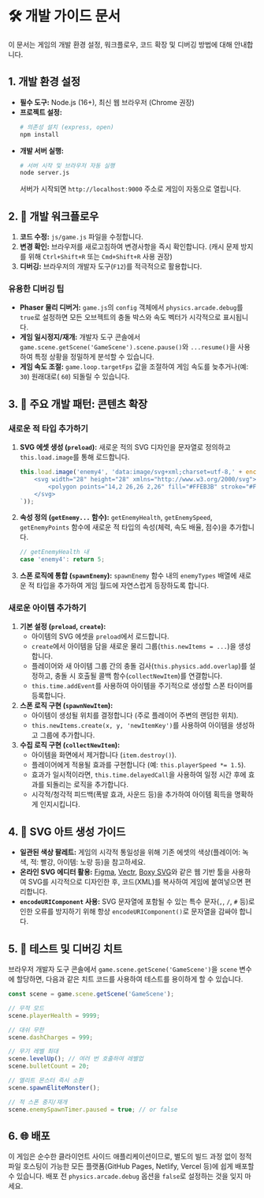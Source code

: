 # 🛠️ 개발 가이드 문서

이 문서는 게임의 개발 환경 설정, 워크플로우, 코드 확장 및 디버깅 방법에 대해 안내합니다.

## 1. 개발 환경 설정

- **필수 도구:** Node.js (16+), 최신 웹 브라우저 (Chrome 권장)
- **프로젝트 설정:**
  ```bash
  # 의존성 설치 (express, open)
  npm install
  ```
- **개발 서버 실행:**
  ```bash
  # 서버 시작 및 브라우저 자동 실행
  node server.js
  ```
  서버가 시작되면 `http://localhost:9000` 주소로 게임이 자동으로 열립니다.

## 2. 🚀 개발 워크플로우

1.  **코드 수정:** `js/game.js` 파일을 수정합니다.
2.  **변경 확인:** 브라우저를 새로고침하여 변경사항을 즉시 확인합니다. (캐시 문제 방지를 위해 `Ctrl+Shift+R` 또는 `Cmd+Shift+R` 사용 권장)
3.  **디버깅:** 브라우저의 개발자 도구(`F12`)를 적극적으로 활용합니다.

### 유용한 디버깅 팁

- **Phaser 물리 디버거:** `game.js`의 `config` 객체에서 `physics.arcade.debug`를 `true`로 설정하면 모든 오브젝트의 충돌 박스와 속도 벡터가 시각적으로 표시됩니다.
- **게임 일시정지/재개:** 개발자 도구 콘솔에서 `game.scene.getScene('GameScene').scene.pause()`와 `...resume()`을 사용하여 특정 상황을 정밀하게 분석할 수 있습니다.
- **게임 속도 조절:** `game.loop.targetFps` 값을 조절하여 게임 속도를 늦추거나(예: `30`) 원래대로( `60`) 되돌릴 수 있습니다.

## 3. 🔧 주요 개발 패턴: 콘텐츠 확장

### 새로운 적 타입 추가하기

1.  **SVG 에셋 생성 (`preload`):** 새로운 적의 SVG 디자인을 문자열로 정의하고 `this.load.image`를 통해 로드합니다.
    ```javascript
    this.load.image('enemy4', 'data:image/svg+xml;charset=utf-8,' + encodeURIComponent(`
        <svg width="28" height="28" xmlns="http://www.w3.org/2000/svg">
            <polygon points="14,2 26,26 2,26" fill="#FFEB3B" stroke="#FBC02D" stroke-width="2"/>
        </svg>
    `));
    ```
2.  **속성 정의 (`getEnemy...` 함수):** `getEnemyHealth`, `getEnemySpeed`, `getEnemyPoints` 함수에 새로운 적 타입의 속성(체력, 속도 배율, 점수)을 추가합니다.
    ```javascript
    // getEnemyHealth 내
    case 'enemy4': return 5;
    ```
3.  **스폰 로직에 통합 (`spawnEnemy`):** `spawnEnemy` 함수 내의 `enemyTypes` 배열에 새로운 적 타입을 추가하여 게임 월드에 자연스럽게 등장하도록 합니다.

### 새로운 아이템 추가하기

1.  **기본 설정 (`preload`, `create`):**
    - 아이템의 SVG 에셋을 `preload`에서 로드합니다.
    - `create`에서 아이템을 담을 새로운 물리 그룹(`this.newItems = ...`)을 생성합니다.
    - 플레이어와 새 아이템 그룹 간의 충돌 검사(`this.physics.add.overlap`)를 설정하고, 충돌 시 호출될 콜백 함수(`collectNewItem`)를 연결합니다.
    - `this.time.addEvent`를 사용하여 아이템을 주기적으로 생성할 스폰 타이머를 등록합니다.
2.  **스폰 로직 구현 (`spawnNewItem`):**
    - 아이템이 생성될 위치를 결정합니다 (주로 플레이어 주변의 랜덤한 위치).
    - `this.newItems.create(x, y, 'newItemKey')`를 사용하여 아이템을 생성하고 그룹에 추가합니다.
3.  **수집 로직 구현 (`collectNewItem`):**
    - 아이템을 화면에서 제거합니다 (`item.destroy()`).
    - 플레이어에게 적용될 효과를 구현합니다 (예: `this.playerSpeed *= 1.5`).
    - 효과가 일시적이라면, `this.time.delayedCall`을 사용하여 일정 시간 후에 효과를 되돌리는 로직을 추가합니다.
    - 시각적/청각적 피드백(폭발 효과, 사운드 등)을 추가하여 아이템 획득을 명확하게 인지시킵니다.

## 4. 🎨 SVG 아트 생성 가이드

- **일관된 색상 팔레트:** 게임의 시각적 통일성을 위해 기존 에셋의 색상(플레이어: 녹색, 적: 빨강, 아이템: 노랑 등)을 참고하세요.
- **온라인 SVG 에디터 활용:** [Figma](https://www.figma.com/), [Vectr](https://vectr.com/), [Boxy SVG](https://boxy-svg.com/)와 같은 웹 기반 툴을 사용하여 SVG를 시각적으로 디자인한 후, 코드(XML)를 복사하여 게임에 붙여넣으면 편리합니다.
- **`encodeURIComponent` 사용:** SVG 문자열에 포함될 수 있는 특수 문자(`,`, `/`, `#` 등)로 인한 오류를 방지하기 위해 항상 `encodeURIComponent()`로 문자열을 감싸야 합니다.

## 5. 🧪 테스트 및 디버깅 치트

브라우저 개발자 도구 콘솔에서 `game.scene.getScene('GameScene')`을 `scene` 변수에 할당하면, 다음과 같은 치트 코드를 사용하여 테스트를 용이하게 할 수 있습니다.

```javascript
const scene = game.scene.getScene('GameScene');

// 무적 모드
scene.playerHealth = 9999;

// 대쉬 무한
scene.dashCharges = 999;

// 무기 레벨 최대
scene.levelUp(); // 여러 번 호출하여 레벨업
scene.bulletCount = 20;

// 엘리트 몬스터 즉시 소환
scene.spawnEliteMonster();

// 적 스폰 중지/재개
scene.enemySpawnTimer.paused = true; // or false
```

## 6. 🌐 배포

이 게임은 순수한 클라이언트 사이드 애플리케이션이므로, 별도의 빌드 과정 없이 정적 파일 호스팅이 가능한 모든 플랫폼(GitHub Pages, Netlify, Vercel 등)에 쉽게 배포할 수 있습니다. 배포 전 `physics.arcade.debug` 옵션을 `false`로 설정하는 것을 잊지 마세요.
